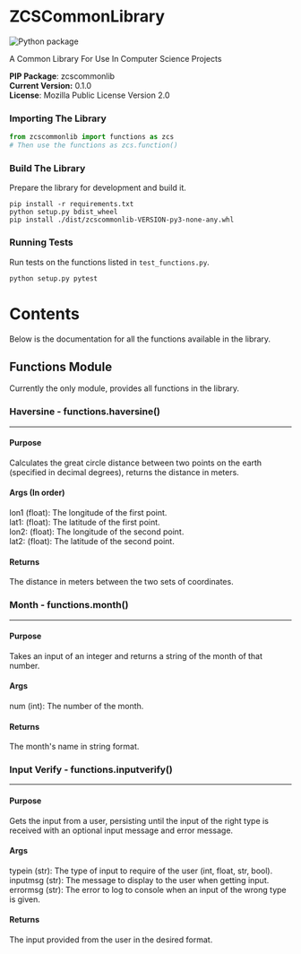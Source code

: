 # ZCSCommonLibrary

![Python package](https://github.com/Zandercraft/ZCSCommonLibrary/workflows/Python%20package/badge.svg)

A Common Library For Use In Computer Science Projects

**PIP Package**: zcscommonlib <br />
**Current Version:** 0.1.0 <br />
**License**: Mozilla Public License Version 2.0

### Importing The Library
```python
from zcscommonlib import functions as zcs
# Then use the functions as zcs.function()
```

### Build The Library
Prepare the library for development and build it.
```commandline
pip install -r requirements.txt
python setup.py bdist_wheel
pip install ./dist/zcscommonlib-VERSION-py3-none-any.whl
```

### Running Tests
Run tests on the functions listed in `test_functions.py`.
```commandline
python setup.py pytest
```

# Contents
Below is the documentation for all the functions available in the library.

## Functions Module

Currently the only module, provides all functions in the library.
### Haversine - functions.haversine()

---
#### Purpose 
Calculates the great circle distance between two points on the
earth (specified in decimal degrees), returns the distance in
meters.

#### Args (In order)
lon1 (float): The longitude of the first point.<br />
lat1: (float): The latitude of the first point.<br />
lon2: (float): The longitude of the second point.<br />
lat2: (float): The latitude of the second point.<br />

#### Returns
The distance in meters between the two sets of coordinates.

### Month - functions.month()

---
#### Purpose 
Takes an input of an integer and returns a string of the month of that number.

#### Args
num (int): The number of the month.

#### Returns
The month's name in string format.

### Input Verify - functions.inputverify()

---
#### Purpose 
Gets the input from a user, persisting until the input of the right type is received with an optional input
message and error message.

#### Args
typein (str): The type of input to require of the user (int, float, str, bool).<br />
inputmsg (str): The message to display to the user when getting input.<br />
errormsg (str): The error to log to console when an input of the wrong type is given.<br />

#### Returns
The input provided from the user in the desired format.
